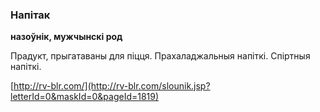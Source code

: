 ### Напітак
**назоўнік, мужчынскі род**

Прадукт, прыгатаваны для піцця. Прахаладжальныя напіткі. Спіртныя напіткі.

<a rel="author">[http://rv-blr.com/](http://rv-blr.com/slounik.jsp?letterId=0&maskId=0&pageId=1819)</a>
